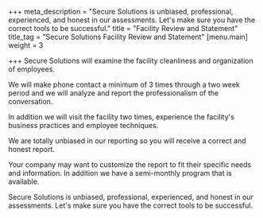 +++
meta_description = "Secure Solutions is unbiased, professional, experienced, and honest in our assessments. Let's make sure you have the correct tools to be successful."
title = "Facility Review and Statement"
title_tag = "Secure Solutions Facility Review and Statement"
[menu.main]
weight = 3

+++
Secure Solutions will examine the facility cleanliness and organization of employees.

We will make phone contact a minimum of 3 times through a two week period and we will analyze and report the professionalism of the conversation.

In addition we will visit the facility two times, experience the facility's business practices and employee techniques.

We are totally unbiased in our reporting so you will receive a correct and honest report.

Your company may want to customize the report to fit their specific needs and information. In addition we have a semi-monthly program that is available.

Secure Solutions is unbiased, professional, experienced, and honest in our assessments. Let's make sure you have the correct tools to be successful.